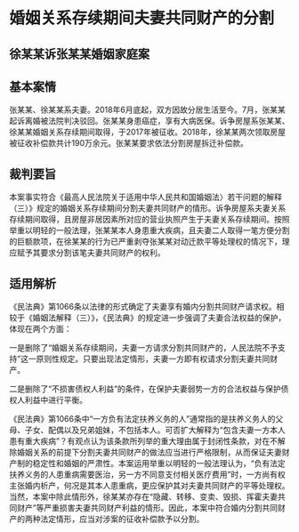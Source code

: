 # 婚姻关系存续期间夫妻共同财产的分割



## 徐某某诉张某某婚姻家庭案

## 基本案情

张某某、徐某某系夫妻。2018年6月底起，双方因故分居生活至今。7月，张某某起诉离婚被法院判决驳回。张某某身患癌症，享有大病医保。诉争房屋系张某某、徐某某婚姻关系存续期间取得，于2017年被征收。2018年，徐某某两次领取房屋被征收补偿款共计190万余元。张某某要求依法分割房屋拆迁补偿款。

## 裁判要旨

本案事实符合《最高人民法院关于适用中华人民共和国婚姻法〉若干问题的解释（三）》规定的婚姻关系存续期间分割夫妻共同财产的情形。诉争房屋系夫妻关系存续期间取得，且房屋非居因素所对应的营业执照产生于夫妻关系存续期间。按照举重以明轻的一般法理，张某某本人身患重大疾病，且夫妻二人取得一笔方便分割的巨额款项，在徐某某的行为已严重剥夺张某某对动迁款平等处理权的情况下，理应赋予其要求分割该笔夫妻共同财产的权利。

## 适用解析

《民法典》第1066条以法律的形式确定了夫妻享有婚内分割共同财产请求权。相较于《婚姻法解释（三）》，《民法典》的规定进一步强调了夫妻合法权益的保护，体现在两个方面：

一是删除了“婚姻关系存续期间，夫妻一方请求分割共同财产的，人民法院不予支持”这一原则性规定。只要出现法定情形，夫妻一方即有权请求分割夫妻共同财产。

二是删除了“不损害债权人利益”的条件，在保护夫妻弱势一方的合法权益与保护债权人利益中进行平衡。

《民法典》第1066条中“一方负有法定扶养义务的人”通常指的是扶养义务人的父母、子女、配偶以及兄弟姐妹，不包括本人。可否扩大解释为“包含夫妻一方本人患有重大疾病”？有观点认为该条款所列举的重大理由属于封闭性条款，对在不解除婚姻关系的前提下分割夫妻共同财产的做法应当进行严格限制，从而保证夫妻财产制的稳定性和婚姻的严肃性。本案运用举重以明轻的一般法理认为，“负有法定扶养义务的人患重病需要医治，另一方不同意支付相关医疗费用”时，一方尚有权主张婚内析产，何况是其本人患重病，更应保护其对夫妻共同财产的平等处理权。当然，本案中除此情形外，徐某某亦存在“隐藏、转移、变卖、毁损、挥霍夫妻共同财产”等严重损害夫妻共同财产利益的情形。因此，本案中符合婚内分割共同财产的两种法定情形，应当对涉案的征收补偿款予以分割。